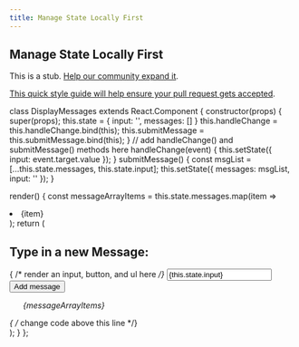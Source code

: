 ```yaml
---
title: Manage State Locally First
---
```

## Manage State Locally First

This is a stub. <a href='https://github.com/freecodecamp/guides/tree/master/src/pages/certifications/front-end-libraries/react-and-redux/manage-state-locally-first/index.md' target='_blank' rel='nofollow'>Help our community expand it</a>.

<a href='https://github.com/freecodecamp/guides/blob/master/README.md' target='_blank' rel='nofollow'>This quick style guide will help ensure your pull request gets accepted</a>.

<!-- The article goes here, in GitHub-flavored Markdown. Feel free to add YouTube videos, images, and CodePen/JSBin embeds  -->

class DisplayMessages extends React.Component {
  constructor(props) {
    super(props);
    this.state = {
      input: '',
      messages: []
    }
    this.handleChange = this.handleChange.bind(this);
    this.submitMessage = this.submitMessage.bind(this);
  }
  // add handleChange() and submitMessage() methods here
  handleChange(event) {
    this.setState({
      input: event.target.value
    });
  }
  submitMessage() {
    const msgList = [...this.state.messages, this.state.input];
    this.setState({
      messages: msgList,
      input: ''
    });
  }

  render() {
    const messageArrayItems = this.state.messages.map(item => <li>{item}</li>);
    return (
      <div>
        <h2>Type in a new Message:</h2>
        { /* render an input, button, and ul here */}
        <input onChange={this.handleChange} value={this.state.input} />
        <button onClick={this.submitMessage}>Add message</button>
        <ul>{messageArrayItems}</ul>
        { /* change code above this line */}
      </div>
    );
  }
};
